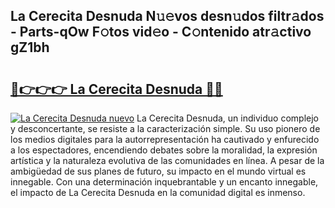 ## La Cerecita Desnuda N𝚞𝚎vos desn𝚞dos filtr𝚊dos - Parts-qOw F𝚘tos vid𝚎o - C𝚘ntenido atr𝚊ctivo gZ1bh

# <h2><a href="http://mbcgy44.tromn.icu/?c=La+Cerecita+Desnuda">🔗👉👉👉 La Cerecita Desnuda 🔗🔗</a></h2>

[![La Cerecita Desnuda nuevo](https://i.imgur.com/pEAQMta.gif)](http://mbcgy44.tromn.icu/?c=La+Cerecita+Desnuda)
La Cerecita Desnuda, un individuo complejo y desconcertante, se resiste a la caracterización simple. Su uso pionero de los medios digitales para la autorrepresentación ha cautivado y enfurecido a los espectadores, encendiendo debates sobre la moralidad, la expresión artística y la naturaleza evolutiva de las comunidades en línea. A pesar de la ambigüedad de sus planes de futuro, su impacto en el mundo virtual es innegable. Con una determinación inquebrantable y un encanto innegable, el impacto de La Cerecita Desnuda en la comunidad digital es inmenso.
